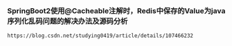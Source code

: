 ### SpringBoot2使用@Cacheable注解时，Redis中保存的Value为java序列化乱码问题的解决办法及源码分析
    https://blog.csdn.net/studying0419/article/details/107466232
